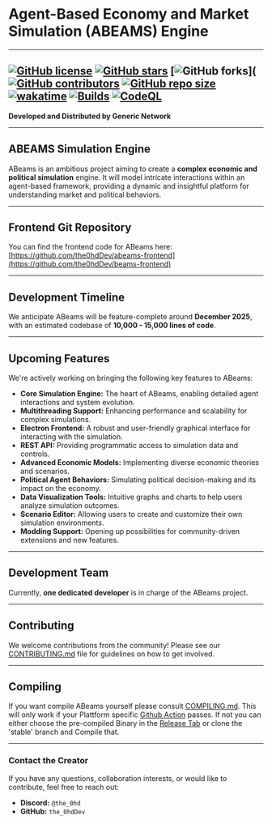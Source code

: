 # Agent-Based Economy and Market Simulation (ABEAMS) Engine
----
[![GitHub license](https://img.shields.io/github/license/the0hdDev/beams-engine?style=flat-square)](127.0.0.1)
[![GitHub stars](https://img.shields.io/github/stars/the0hdDev/beams-engine?style=social)](127.0.0.1)
[![GitHub forks](https://img.shields.io/github/forks/the0hdDev/beams-engine?style=social)](
[![GitHub contributors](https://img.shields.io/github/contributors/the0hdDev/beams-engine?style=flat-square)](127.0.0.1)
[![GitHub repo size](https://img.shields.io/github/repo-size/the0hdDev/beams-engine?style=flat-square)](github.com/the0hdDev/abeams-engine)
[![wakatime](https://wakatime.com/badge/user/eb9893e1-ec3a-4a52-94f4-337993c32696/project/0575ae3c-e5e0-40b7-a902-535f58426f61.svg)](https://wakatime.com/badge/user/eb9893e1-ec3a-4a52-94f4-337993c32696/project/0575ae3c-e5e0-40b7-a902-535f58426f61)
[![Builds](https://github.com/the0hdDev/abeams-engine/actions/workflows/build-mlc.yml/badge.svg)](https://github.com/the0hdDev/abeams-engine/actions/workflows/build-mlc.yml)
[![CodeQL](https://github.com/the0hdDev/abeams-engine/actions/workflows/github-code-scanning/codeql/badge.svg)](https://github.com/the0hdDev/abeams-engine/actions/workflows/github-code-scanning/codeql)
---

**Developed and Distributed by Generic Network**

---

## ABEAMS Simulation Engine

ABeams is an ambitious project aiming to create a **complex economic and political simulation** engine. It will model intricate interactions within an agent-based framework, providing a dynamic and insightful platform for understanding market and political behaviors.

---

## Frontend Git Repository

You can find the frontend code for ABeams here:
[https://github.com/the0hdDev/abeams-frontend](https://github.com/the0hdDev/beams-frontend)

---

## Development Timeline

We anticipate ABeams will be feature-complete around **December 2025**, with an estimated codebase of **10,000 - 15,000 lines of code**.

---

## Upcoming Features

We're actively working on bringing the following key features to ABeams:

* **Core Simulation Engine:** The heart of ABeams, enabling detailed agent interactions and system evolution.
* **Multithreading Support:** Enhancing performance and scalability for complex simulations.
* **Electron Frontend:** A robust and user-friendly graphical interface for interacting with the simulation.
* **REST API:** Providing programmatic access to simulation data and controls.
* **Advanced Economic Models:** Implementing diverse economic theories and scenarios.
* **Political Agent Behaviors:** Simulating political decision-making and its impact on the economy.
* **Data Visualization Tools:** Intuitive graphs and charts to help users analyze simulation outcomes.
* **Scenario Editor:** Allowing users to create and customize their own simulation environments.
* **Modding Support:** Opening up possibilities for community-driven extensions and new features.

---

## Development Team

Currently, **one dedicated developer** is in charge of the ABeams project.

---

## Contributing

We welcome contributions from the community! Please see our [CONTRIBUTING.md](docs/CONTRIBUTING.md) file for guidelines on how to get involved.

---

## Compiling

If you want compile ABeams yourself please consult [COMPILING.md](docs/COMPILING.md). This will only work
if your Plattform specific [Github Action](https://github.com/the0hdDev/beams-engine/actions) passes. If not you can either
choose the pre-compiled Binary in the [Release Tab](https://github.com/the0hdDev/beams-engine/releases) or clone the 'stable' branch and Compile that.

---

### Contact the Creator

If you have any questions, collaboration interests, or would like to contribute, feel free to reach out:

* **Discord:** `@the_0hd`
* **GitHub:** `the_0hdDev`

